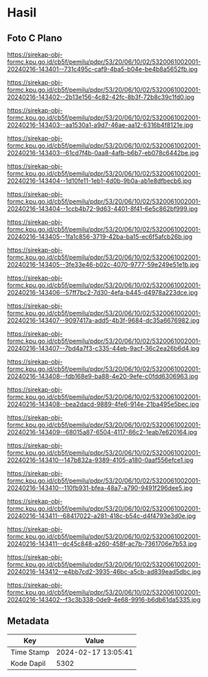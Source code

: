 # Hasil

## Foto C Plano

https://sirekap-obj-formc.kpu.go.id/cb5f/pemilu/pdpr/53/20/06/10/02/5320061002001-20240216-143401--731c495c-caf9-4ba5-b04e-be4b8a5652fb.jpg

https://sirekap-obj-formc.kpu.go.id/cb5f/pemilu/pdpr/53/20/06/10/02/5320061002001-20240216-143402--2b13e156-4c82-42fc-8b3f-72b8c39c1fd0.jpg

https://sirekap-obj-formc.kpu.go.id/cb5f/pemilu/pdpr/53/20/06/10/02/5320061002001-20240216-143403--aa1530a1-a9d7-46ae-aa12-6316b4f8121e.jpg

https://sirekap-obj-formc.kpu.go.id/cb5f/pemilu/pdpr/53/20/06/10/02/5320061002001-20240216-143403--61cd7f4b-0aa8-4afb-b6b7-eb078c6442be.jpg

https://sirekap-obj-formc.kpu.go.id/cb5f/pemilu/pdpr/53/20/06/10/02/5320061002001-20240216-143404--1d10fe11-1eb1-4d0b-9b0a-ab1e8dfbecb6.jpg

https://sirekap-obj-formc.kpu.go.id/cb5f/pemilu/pdpr/53/20/06/10/02/5320061002001-20240216-143404--1ccb4b72-9d63-4401-8f41-6e5c862bf999.jpg

https://sirekap-obj-formc.kpu.go.id/cb5f/pemilu/pdpr/53/20/06/10/02/5320061002001-20240216-143405--1fa1c856-3719-42ba-ba15-ec6f5afcb26b.jpg

https://sirekap-obj-formc.kpu.go.id/cb5f/pemilu/pdpr/53/20/06/10/02/5320061002001-20240216-143405--3fe33e46-b02c-4070-9777-59e249e51e1b.jpg

https://sirekap-obj-formc.kpu.go.id/cb5f/pemilu/pdpr/53/20/06/10/02/5320061002001-20240216-143406--57ff7bc2-7d30-4efa-b445-d4978a223dce.jpg

https://sirekap-obj-formc.kpu.go.id/cb5f/pemilu/pdpr/53/20/06/10/02/5320061002001-20240216-143407--9097417a-add5-4b3f-9684-dc35a6676982.jpg

https://sirekap-obj-formc.kpu.go.id/cb5f/pemilu/pdpr/53/20/06/10/02/5320061002001-20240216-143407--7bd4a7f3-c335-44eb-9acf-36c2ea26b6d4.jpg

https://sirekap-obj-formc.kpu.go.id/cb5f/pemilu/pdpr/53/20/06/10/02/5320061002001-20240216-143408--fdb168e9-ba88-4e20-9efe-c0fdd6306963.jpg

https://sirekap-obj-formc.kpu.go.id/cb5f/pemilu/pdpr/53/20/06/10/02/5320061002001-20240216-143408--bea2dacd-9889-4fe6-914e-21ba495e5bec.jpg

https://sirekap-obj-formc.kpu.go.id/cb5f/pemilu/pdpr/53/20/06/10/02/5320061002001-20240216-143409--68015a87-6504-4117-86c2-1eab7e620164.jpg

https://sirekap-obj-formc.kpu.go.id/cb5f/pemilu/pdpr/53/20/06/10/02/5320061002001-20240216-143410--147b832a-9389-4105-a180-0aaf556efce1.jpg

https://sirekap-obj-formc.kpu.go.id/cb5f/pemilu/pdpr/53/20/06/10/02/5320061002001-20240216-143410--110fb931-bfea-48a7-a790-9491f296dee5.jpg

https://sirekap-obj-formc.kpu.go.id/cb5f/pemilu/pdpr/53/20/06/10/02/5320061002001-20240216-143411--68417022-a281-418c-b54c-d4f4793e3d0e.jpg

https://sirekap-obj-formc.kpu.go.id/cb5f/pemilu/pdpr/53/20/06/10/02/5320061002001-20240216-143411--dc45c848-a260-458f-ac7b-7361706e7b53.jpg

https://sirekap-obj-formc.kpu.go.id/cb5f/pemilu/pdpr/53/20/06/10/02/5320061002001-20240216-143412--e4bb7cd2-3935-46bc-a5cb-ad839ead5dbc.jpg

https://sirekap-obj-formc.kpu.go.id/cb5f/pemilu/pdpr/53/20/06/10/02/5320061002001-20240216-143402--f3c3b338-0de9-4e68-9916-b6db61da5335.jpg


## Metadata

| Key        | Value               |
| ---------- | ------------------- |
| Time Stamp | 2024-02-17 13:05:41 |
| Kode Dapil | 5302                |



